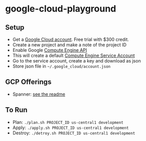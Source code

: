 # google-cloud-playground

## Setup
- Get a [Google Cloud account](https://cloud.google.com). Free trial with $300 credit.
- Create a new project and make a note of the project ID
- Enable Google [Compute Engine API](https://console.developers.google.com/apis/api/compute.googleapis.com)
- This will create a default [Compute Engine Service Account](https://console.developers.google.com/iam-admin/serviceaccounts/)
- Go to the service account, create a key and download as json
- Store json file in `~/.google_cloud/account.json`

## GCP Offerings
- Spanner: [see the readme](spanner/Spanner.md)

## To Run
- Plan: `./plan.sh PROJECT_ID us-central1 development`
- Apply: `./apply.sh PROJECT_ID us-central1 development`
- Destroy: `./detroy.sh PROJECT_ID us-central1 development`
